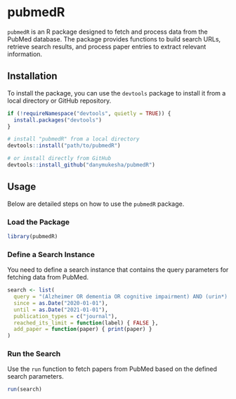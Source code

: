 
# pubmedR

`pubmedR` is an R package designed to fetch and process data from the
PubMed database. The package provides functions to build search URLs,
retrieve search results, and process paper entries to extract relevant
information.

## Installation

To install the package, you can use the `devtools` package to install it
from a local directory or GitHub repository.

``` r
if (!requireNamespace("devtools", quietly = TRUE)) {
  install.packages("devtools")
}

# install "pubmedR" from a local directory
devtools::install("path/to/pubmedR")

# or install directly from GitHub
devtools::install_github("danymukesha/pubmedR")
```

## Usage

Below are detailed steps on how to use the `pubmedR` package.

### Load the Package

``` r
library(pubmedR)
```

### Define a Search Instance

You need to define a search instance that contains the query parameters
for fetching data from PubMed.

``` r
search <- list(
  query = "(Alzheimer OR dementia OR cognitive impairment) AND (urin*) AND (early detection OR disease monitoring OR diagnosis)",
  since = as.Date("2020-01-01"),
  until = as.Date("2021-01-01"),
  publication_types = c("journal"),
  reached_its_limit = function(label) { FALSE },
  add_paper = function(paper) { print(paper) }
)
```

### Run the Search

Use the `run` function to fetch papers from PubMed based on the defined
search parameters.

``` r
run(search)
```
